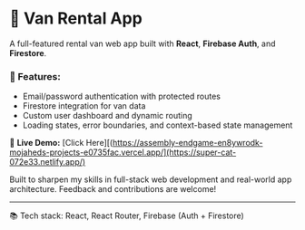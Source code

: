 # 🚐 Van Rental App

A full-featured rental van web app built with **React**, **Firebase Auth**, and **Firestore**. 

### 🔐 Features:
- Email/password authentication with protected routes
- Firestore integration for van data
- Custom user dashboard and dynamic routing
- Loading states, error boundaries, and context-based state management

🔗 **Live Demo:** [Click Here][(https://assembly-endgame-en8ywrodk-mojaheds-projects-e0735fac.vercel.app/](https://super-cat-072e33.netlify.app/)  

Built to sharpen my skills in full-stack web development and real-world app architecture. Feedback and contributions are welcome!

---
📚 Tech stack: React, React Router, Firebase (Auth + Firestore)
